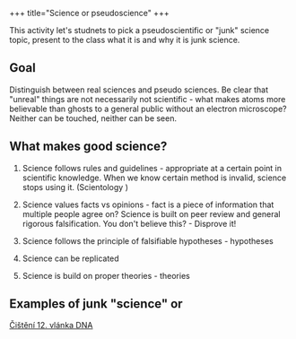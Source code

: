 +++
title="Science or pseudoscience"
+++

This activity let's studnets to pick a pseudoscientific or "junk" science topic, present to the class what it is and why it is junk science.

## Goal
Distinguish between real sciences and pseudo sciences. Be clear that "unreal" things are not necessarily not scientific - what makes atoms more believable than ghosts to a general public without an electron microscope? Neither can be touched, neither can be seen.

## What makes good science?

1) Science follows rules and guidelines - appropriate at a certain point in scientific knowledge. When we know certain method is invalid, science stops using it. (Scientology )

2) Science values facts vs opinions - fact is a piece of information that multiple people agree on? Science is built on peer review and general rigorous falsification. You don't believe this? - Disprove it!

3) Science follows the principle of falsifiable hypotheses - hypotheses 

4) Science can be replicated

5) Science is build on proper theories - theories

## Examples of junk "science" or 
[Čištění 12. vlánka DNA](https://www.youtube.com/watch?v=vBWbjfO7ljQ)
